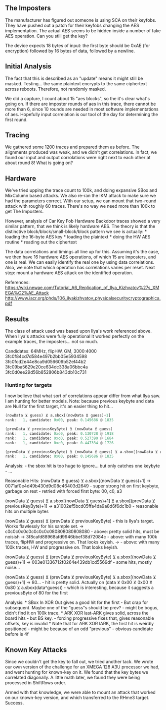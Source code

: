 
## The Imposters
The manufacturer has figured out someone is using SCA on their keyfobs. They have pushed out a patch for their keyfobs changing the AES implementation. The actual AES seems to be hidden inside a number of fake AES operation. Can you still get the key?

The device expects 18 bytes of input: the first byte should be 0xAE (for encryption) followed by 16 bytes of data, followed by a newline.

## Initial Analysis
The fact that this is described as an "update" means it might still be masked. Testing... the same plaintext encrypts to the same ciphertext across reboots. Therefore, not randomly masked.

We did a capture, I count about 15 "aes blocks", so the it's clear what's going on. If there are imposter rounds of aes in this trace, there cannot be more than 6, since 10 rounds are needed in most software implementations of aes. Hopefully input correlation is our tool of the day for determining the first round. 

## Tracing
We gathered some 1200 traces and prepared them as before. The alignments produced was weak, and we didn't get correlations.
In fact, we found our input and output corrolations were right next to each other at about round 8! What is going on?

## Hardware
We've tried upping the trace count to 100k, and doing expansive SBox and MixColumn based attacks. We also re-ran the IKM attack to make sure we had the parameters correct. With our setup, we can mount that two-round attack with roughly 60 traces. There's no way we need more than 100k to get The Imposters.

However, analysis of Car Key Fob Hardware Backdoor traces showed a very similar pattern, that we think is likely hardware AES. The theory is that the distinctive block/block/small-block/block pattern we see is actually:
	* loading the 16-byte AES key
	* loading the plaintext
	* doing the HW AES routine
	* reading out the ciphertext

The data correlations and timings all line up for this. Assuming it's the case, we then have 16 hardware AES operations, of which 15 are imposters, and one is real. We can easily identify the real one by using data correlations. Also, we note that which operation has correlations varies per reset. Next step: mount a hardware AES attack on the identified operation.

References:
https://wiki.newae.com/Tutorial_A6_Replication_of_Ilya_Kizhvatov%27s_XMEGA%C2%AE_Attack
http://www.iacr.org/phds/106_ilyakizhvatov_physicalsecuritycryptographica.pdf

## Results
The class of attack used was based upon Ilya's work referenced above.
When Ilya's attacks were fully operational It worked perfectly on the example traces, the imposters... not so much.


Candidates:
64MHz, flipHW, GM, 3000:4000
3fc0f84cd7d584e497b2bb05e5934598
3fc0fcd2e44e8ca9d056609b52ef44b2
3fc09ba5629e20ce634dc338a06bbc4a
3fc0d0ee29d56b852806b843db10c731

### Hunting for targets
I now believe that what sort of correlations appear differ from what Ilya saw.
I am hunting for better models.
Note: because previous keybyte and data are Null for the first target, it's an easier thing to hit...

```python
(nowData ⊻ guess) ⊻ a.sbox[(nowData ⊻ guess)+1]
rank:   1, candidate: 0x00, peak: 0.145686 @ 1835

(prevData ⊻ previousKeyByte) ⊻ (nowData ⊻ guess)
rank:   1, candidate: 0xc0, peak: 0.130728 @ 1918
rank:   1, candidate: 0xc0, peak: 0.527390 @ 1684
rank:   1, candidate: 0xc0, peak: 0.447334 @ 1726

(prevData ⊻ previousKeyByte) ⊻ (nowData ⊻ guess) ⊻ a.sbox[(nowData ⊻ guess)+1]
rank:   1, candidate: 0x00, peak: 0.145686 @ 1835

```

Analysis:
	- the sbox hit is too huge to ignore... but only catches one keybyte
	- ...


Reasonable Hits:
(nowData ⊻ guess) ⊻ a.sbox[(nowData ⊻ guess)+1]
	-> 0071af0e4d49b430d9d08c46403d2649
	- super strong hit on first keybyte, garbage on rest
	- retried with forced first byte: 00, c0, a3

(nowData ⊻ guess) ⊻ a.sbox[(nowData ⊻ guess)+1] ⊻ a.sbox[(prevData ⊻ previousKeyByte)+1]
	-> a31002ef5bcd05ffa4da9a8d6f6dc1b0
	- reasonable hits on multiple bytes

(nowData ⊻ guess) ⊻ (prevData ⊻ previousKeyByte)
	- this is Ilya's target. Works flawlessly for his sample set.
	-> c0c0c0c0c0c0c0c0c080808080808080
	- above: pretty solid hits, must be noisish
	-> 3f8cafd88968afd9946bbef38d72084c
	- above: with many 100k traces, flipHW and progressive on. That looks keyish.
	->
	- above: with many 100k traces, HW and progressive on. That looks keyish.

(nowData ⊻ guess) ⊻ (prevData ⊻ previousKeyByte) ⊻ a.sbox[(nowData ⊻ guess)+1]
	-> 003e01336712f0264e439db1cd5569df
	- some hits, mostly noise...

(nowData ⊻ guess) ⊻ (prevData ⊻ previousKeyByte) ⊻ a.sbox[(nowData ⊻ guess)+1]
	-> 80...
	- hit is pretty solid. Actually on (data ⊻ 0x00 ⊻ 0x00 ⊻ 0x80 ⊻ a.sbox(data^guess))
	- which is interesting, because it suggests a previousByte of 80 for the first


Analysis:
	* SBox In XOR Out gives a good hit for the first
		- But crap for subsequent. Maybe one of the "guess"s should be prev?
		- might be bogus, didn't find it on 100k trace.
	* ARK XOR last-ARK gives solid, across the board hits
		- but BS key.
		- forcing progressive fixes that, gives reasonable offsets, key is invalid
	* Note that for ARK XOR lARK, the first hit is weirdly positioned
		- might be because of an odd "previous"
		- obvious candidate before is 4f

## Known Key Attacks
Since we couldn't get the key to fall out, we tried another tack. We wrote our own version of the challenge for an XMEGA 128 A3U processor we had, and went hunting for known-key on it. We found that the key bytes we correlated diagonally. A little math later, we found they were being processed in ShiftRows order. 

Armed with that knowledge, we were able to mount an attack that worked on our known-key version, and which transferred to the RHme3 target. Success.

